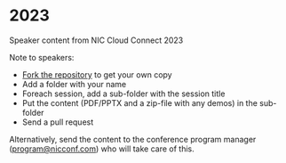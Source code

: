 # 2023

Speaker content from NIC Cloud Connect 2023

Note to speakers:

- [Fork the repository](https://help.github.com/articles/fork-a-repo/) to get your own copy
- Add a folder with your name
- Foreach session, add a sub-folder with the session title
- Put the content (PDF/PPTX and a zip-file with any demos) in the sub-folder
- Send a pull request

Alternatively, send the content to the conference program manager (program@nicconf.com) who will take care of this.
